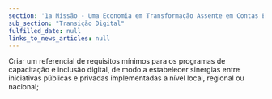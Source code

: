 ```yaml
---
section: '1a Missão - Uma Economia em Transformação Assente em Contas Equilibradas'
sub_section: "Transição Digital"
fulfilled_date: null
links_to_news_articles: null
---
```


Criar um referencial de requisitos mínimos para os programas de capacitação e inclusão digital, de modo a estabelecer sinergias entre iniciativas públicas e privadas implementadas a nível local, regional ou nacional;